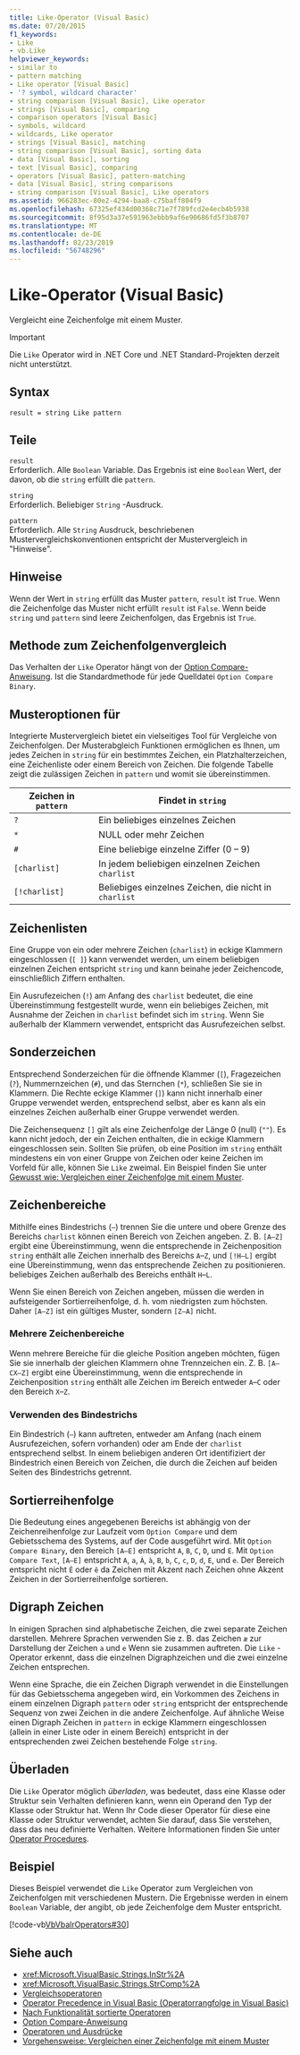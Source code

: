 ```yaml
---
title: Like-Operator (Visual Basic)
ms.date: 07/20/2015
f1_keywords:
- Like
- vb.Like
helpviewer_keywords:
- similar to
- pattern matching
- Like operator [Visual Basic]
- '? symbol, wildcard character'
- string comparison [Visual Basic], Like operator
- strings [Visual Basic], comparing
- comparison operators [Visual Basic]
- symbols, wildcard
- wildcards, Like operator
- strings [Visual Basic], matching
- string comparison [Visual Basic], sorting data
- data [Visual Basic], sorting
- text [Visual Basic], comparing
- operators [Visual Basic], pattern-matching
- data [Visual Basic], string comparisons
- string comparison [Visual Basic], Like operators
ms.assetid: 966283ec-80e2-4294-baa8-c75baff804f9
ms.openlocfilehash: 67325ef434d00368c71e7f789fcd2e4ecb4b5938
ms.sourcegitcommit: 8f95d3a37e591963ebbb9af6e90686fd5f3b8707
ms.translationtype: MT
ms.contentlocale: de-DE
ms.lasthandoff: 02/23/2019
ms.locfileid: "56748296"
---
```

# <a name="like-operator-visual-basic"></a>Like-Operator (Visual Basic)
Vergleicht eine Zeichenfolge mit einem Muster.  

> [!IMPORTANT]
> Die `Like` Operator wird in .NET Core und .NET Standard-Projekten derzeit nicht unterstützt.

## <a name="syntax"></a>Syntax  
  
```  
result = string Like pattern  
```  
  
## <a name="parts"></a>Teile  
 `result`  
 Erforderlich. Alle `Boolean` Variable. Das Ergebnis ist eine `Boolean` Wert, der davon, ob die `string` erfüllt die `pattern`.  
  
 `string`  
 Erforderlich. Beliebiger `String` -Ausdruck.  
  
 `pattern`  
 Erforderlich. Alle `String` Ausdruck, beschriebenen Mustervergleichskonventionen entspricht der Mustervergleich in "Hinweise".  
  
## <a name="remarks"></a>Hinweise  
 Wenn der Wert in `string` erfüllt das Muster `pattern`, `result` ist `True`. Wenn die Zeichenfolge das Muster nicht erfüllt `result` ist `False`. Wenn beide `string` und `pattern` sind leere Zeichenfolgen, das Ergebnis ist `True`.  
  
## <a name="comparison-method"></a>Methode zum Zeichenfolgenvergleich  
 Das Verhalten der `Like` Operator hängt von der [Option Compare-Anweisung](../../../visual-basic/language-reference/statements/option-compare-statement.md). Ist die Standardmethode für jede Quelldatei `Option Compare Binary`.  
  
## <a name="pattern-options"></a>Musteroptionen für  
 Integrierte Mustervergleich bietet ein vielseitiges Tool für Vergleiche von Zeichenfolgen. Der Musterabgleich Funktionen ermöglichen es Ihnen, um jedes Zeichen in `string` für ein bestimmtes Zeichen, ein Platzhalterzeichen, eine Zeichenliste oder einem Bereich von Zeichen. Die folgende Tabelle zeigt die zulässigen Zeichen in `pattern` und womit sie übereinstimmen.  
  
|Zeichen in `pattern`|Findet in `string`|  
|-----------------------------|-------------------------|  
|`?`|Ein beliebiges einzelnes Zeichen|  
|`*`|NULL oder mehr Zeichen|  
|`#`|Eine beliebige einzelne Ziffer (0 – 9)|  
|`[charlist]`|In jedem beliebigen einzelnen Zeichen `charlist`|  
|`[!charlist]`|Beliebiges einzelnes Zeichen, die nicht in `charlist`|  
  
## <a name="character-lists"></a>Zeichenlisten  
 Eine Gruppe von ein oder mehrere Zeichen (`charlist`) in eckige Klammern eingeschlossen (`[ ]`) kann verwendet werden, um einem beliebigen einzelnen Zeichen entspricht `string` und kann beinahe jeder Zeichencode, einschließlich Ziffern enthalten.  
  
 Ein Ausrufezeichen (`!`) am Anfang des `charlist` bedeutet, die eine Übereinstimmung festgestellt wurde, wenn ein beliebiges Zeichen, mit Ausnahme der Zeichen in `charlist` befindet sich im `string`. Wenn Sie außerhalb der Klammern verwendet, entspricht das Ausrufezeichen selbst.  
  
## <a name="special-characters"></a>Sonderzeichen  
 Entsprechend Sonderzeichen für die öffnende Klammer (`[`), Fragezeichen (`?`), Nummernzeichen (`#`), und das Sternchen (`*`), schließen Sie sie in Klammern. Die Rechte eckige Klammer (`]`) kann nicht innerhalb einer Gruppe verwendet werden, entsprechend selbst, aber es kann als ein einzelnes Zeichen außerhalb einer Gruppe verwendet werden.  
  
 Die Zeichensequenz `[]` gilt als eine Zeichenfolge der Länge 0 (null) (`""`). Es kann nicht jedoch, der ein Zeichen enthalten, die in eckige Klammern eingeschlossen sein. Sollten Sie prüfen, ob eine Position im `string` enthält mindestens ein von einer Gruppe von Zeichen oder keine Zeichen im Vorfeld für alle, können Sie `Like` zweimal. Ein Beispiel finden Sie unter [Gewusst wie: Vergleichen einer Zeichenfolge mit einem Muster](../../../visual-basic/programming-guide/language-features/operators-and-expressions/how-to-match-a-string-against-a-pattern.md).  
  
## <a name="character-ranges"></a>Zeichenbereiche  
 Mithilfe eines Bindestrichs (`–`) trennen Sie die untere und obere Grenze des Bereichs `charlist` können einen Bereich von Zeichen angeben. Z. B. `[A–Z]` ergibt eine Übereinstimmung, wenn die entsprechende in Zeichenposition `string` enthält alle Zeichen innerhalb des Bereichs `A`–`Z`, und `[!H–L]` ergibt eine Übereinstimmung, wenn das entsprechende Zeichen zu positionieren. beliebiges Zeichen außerhalb des Bereichs enthält `H`–`L`.  
  
 Wenn Sie einen Bereich von Zeichen angeben, müssen die werden in aufsteigender Sortierreihenfolge, d. h. vom niedrigsten zum höchsten. Daher `[A–Z]` ist ein gültiges Muster, sondern `[Z–A]` nicht.  
  
### <a name="multiple-character-ranges"></a>Mehrere Zeichenbereiche  
 Wenn mehrere Bereiche für die gleiche Position angeben möchten, fügen Sie sie innerhalb der gleichen Klammern ohne Trennzeichen ein. Z. B. `[A–CX–Z]` ergibt eine Übereinstimmung, wenn die entsprechende in Zeichenposition `string` enthält alle Zeichen im Bereich entweder `A`–`C` oder den Bereich `X`–`Z`.  
  
### <a name="usage-of-the-hyphen"></a>Verwenden des Bindestrichs  
 Ein Bindestrich (`–`) kann auftreten, entweder am Anfang (nach einem Ausrufezeichen, sofern vorhanden) oder am Ende der `charlist` entsprechend selbst. In einem beliebigen anderen Ort identifiziert der Bindestrich einen Bereich von Zeichen, die durch die Zeichen auf beiden Seiten des Bindestrichs getrennt.  
  
## <a name="collating-sequence"></a>Sortierreihenfolge  
 Die Bedeutung eines angegebenen Bereichs ist abhängig von der Zeichenreihenfolge zur Laufzeit vom `Option Compare` und dem Gebietsschema des Systems, auf der Code ausgeführt wird. Mit `Option Compare Binary`, den Bereich `[A–E]` entspricht `A`, `B`, `C`, `D`, und `E`. Mit `Option Compare Text`, `[A–E]` entspricht `A`, `a`, `À`, `à`, `B`, `b`, `C`, `c`, `D`, `d`, `E`, und `e`. Der Bereich entspricht nicht `Ê` oder `ê` da Zeichen mit Akzent nach Zeichen ohne Akzent Zeichen in der Sortierreihenfolge sortieren.  
  
## <a name="digraph-characters"></a>Digraph Zeichen  
 In einigen Sprachen sind alphabetische Zeichen, die zwei separate Zeichen darstellen. Mehrere Sprachen verwenden Sie z. B. das Zeichen `æ` zur Darstellung der Zeichen `a` und `e` Wenn sie zusammen auftreten. Die `Like` -Operator erkennt, dass die einzelnen Digraphzeichen und die zwei einzelne Zeichen entsprechen.  
  
 Wenn eine Sprache, die ein Zeichen Digraph verwendet in die Einstellungen für das Gebietsschema angegeben wird, ein Vorkommen des Zeichens in einem einzelnen Digraph `pattern` oder `string` entspricht der entsprechende Sequenz von zwei Zeichen in die andere Zeichenfolge. Auf ähnliche Weise einen Digraph Zeichen in `pattern` in eckige Klammern eingeschlossen (allein in einer Liste oder in einem Bereich) entspricht in der entsprechenden zwei Zeichen bestehende Folge `string`.  
  
## <a name="overloading"></a>Überladen  
 Die `Like` Operator möglich *überladen*, was bedeutet, dass eine Klasse oder Struktur sein Verhalten definieren kann, wenn ein Operand den Typ der Klasse oder Struktur hat. Wenn Ihr Code dieser Operator für diese eine Klasse oder Struktur verwendet, achten Sie darauf, dass Sie verstehen, dass das neu definierte Verhalten. Weitere Informationen finden Sie unter [Operator Procedures](../../../visual-basic/programming-guide/language-features/procedures/operator-procedures.md).  
  
## <a name="example"></a>Beispiel  
 Dieses Beispiel verwendet die `Like` Operator zum Vergleichen von Zeichenfolgen mit verschiedenen Mustern. Die Ergebnisse werden in einem `Boolean` Variable, der angibt, ob jede Zeichenfolge dem Muster entspricht.  
  
 [!code-vb[VbVbalrOperators#30](../../../visual-basic/language-reference/operators/codesnippet/VisualBasic/like-operator_1.vb)]  
  
## <a name="see-also"></a>Siehe auch
- <xref:Microsoft.VisualBasic.Strings.InStr%2A>
- <xref:Microsoft.VisualBasic.Strings.StrComp%2A>
- [Vergleichsoperatoren](../../../visual-basic/language-reference/operators/comparison-operators.md)
- [Operator Precedence in Visual Basic (Operatorrangfolge in Visual Basic)](../../../visual-basic/language-reference/operators/operator-precedence.md)
- [Nach Funktionalität sortierte Operatoren](../../../visual-basic/language-reference/operators/operators-listed-by-functionality.md)
- [Option Compare-Anweisung](../../../visual-basic/language-reference/statements/option-compare-statement.md)
- [Operatoren und Ausdrücke](../../../visual-basic/programming-guide/language-features/operators-and-expressions/index.md)
- [Vorgehensweise: Vergleichen einer Zeichenfolge mit einem Muster](../../../visual-basic/programming-guide/language-features/operators-and-expressions/how-to-match-a-string-against-a-pattern.md)
